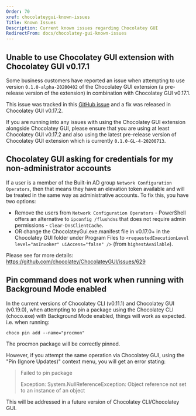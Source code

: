 ```yaml
---
Order: 70
xref: chocolateygui-known-issues
Title: Known Issues
Description: Current known issues regarding Chocolatey GUI
RedirectFrom: docs/chocolatey-gui-known-issues
---
```


## Unable to use Chocolatey GUI extension with Chocolatey GUI v0.17.1

Some business customers have reported an issue when attempting to use version `0.1.0-alpha-20200402` of the Chocolatey GUI extension (a pre-release version of the extension) in combination with Chocolatey GUI v0.17.1.

This issue was tracked in this [GitHub issue](https://github.com/chocolatey/ChocolateyGUI/issues/785) and a fix was released in Chocolatey GUI v0.17.2.

If you are running into any issues with using the Chocolatey GUI extension alongside Chocolatey GUI, please ensure that you are using at least Chocolatey GUI v0.17.2 and also using the latest pre-release version of Chocolatey GUI extension which is currently `0.1.0-GL-4-20200713`.


## Chocolatey GUI asking for credentials for my non-administrator accounts

If a user is a member of the Built-in AD group `Network Configuration Operators`, then that means they have an elevation token available and will be treated in the same way as administrative accounts. To fix this, you have two options:

* Remove the users from `Network Configuration Operators` - PowerShell offers an alternative to `ipconfig /flushdns` that does not require admin permissions - `Clear-DnsClientCache`.
* OR change the ChocolateyGui.exe.manifest file in v0.17.0+ in the Chocolatey GUI folder under Program Files to `<requestedExecutionLevel level="asInvoker" uiAccess="false" />` (from `highestAvailable`).

Please see for more details: https://github.com/chocolatey/ChocolateyGUI/issues/629


## Pin command does not work when running with Background Mode enabled

In the current versions of Chocolatey CLI (v0.11.1) and Chocolatey GUI (v0.19.0), when attempting to pin a package using the Chocolatey CLI (choco.exe) with Background Mode enabled, things will work as expected.  i.e. when running:

```
choco pin add --name="procmon"
```

The procmon package will be correctly pinned.

However, if you attempt the same operation via Chocolatey GUI, using the "Pin (Ignore Updates)" context menu, you will get an error stating:

> Failed to pin package
>
> Exception: System.NullReferenceException: Object reference not set to an instance of an object

This will be addressed in a future version of Chocolatey CLI/Chocolatey GUI.